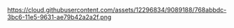 https://cloud.githubusercontent.com/assets/12296834/9089188/768abbdc-3bc6-11e5-9631-ae79b42a2a2f.png
